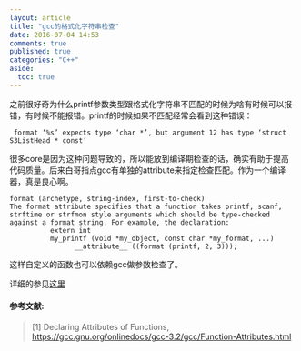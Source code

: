 ```yaml
---
layout: article
title: "gcc的格式化字符串检查"
date: 2016-07-04 14:53
comments: true
published: true
categories: "C++"
aside:
  toc: true
---
```

  之前很好奇为什么printf参数类型跟格式化字符串不匹配的时候为啥有时候可以报错，有时候不能报错。printf的时候如果不匹配经常会看到这种错误：

  	 format ‘%s’ expects type ‘char *’, but argument 12 has type ‘struct S3ListHead * const’

  很多core是因为这种问题导致的，所以能放到编译期检查的话，确实有助于提高代码质量。后来白哥指点gcc有单独的attribute来指定检查匹配。作为一个编译器，真是良心啊。

  	format (archetype, string-index, first-to-check)
	The format attribute specifies that a function takes printf, scanf, strftime or strfmon style arguments which should be type-checked against a format string. For example, the declaration:
	          extern int
	          my_printf (void *my_object, const char *my_format, ...)
	                __attribute__ ((format (printf, 2, 3)));
  
  这样自定义的函数也可以依赖gcc做参数检查了。

  详细的参见[这里][1]

#### 参考文献:

>\[1] Declaring Attributes of Functions, <https://gcc.gnu.org/onlinedocs/gcc-3.2/gcc/Function-Attributes.html>

[1]: https://gcc.gnu.org/onlinedocs/gcc-3.2/gcc/Function-Attributes.html "Declaring Attributes of Functions"
